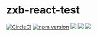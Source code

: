 # zxb-react-test
[![CircleCI](https://circleci.com/gh/lookguy/zxb-react-test.svg?style=svg)](https://circleci.com/gh/lookguy/zxb-react-test)
[![npm version](https://badge.fury.io/js/zui-wx-test.svg)](https://badge.fury.io/js/zui-wx-test)
![](https://img.shields.io/github/repo-size/lookguy/zxb-react-test.svg)
![](https://img.shields.io/npm/l/zui-wx-test.svg)
![](https://img.shields.io/npm/dt/zui-wx-test.svg)

